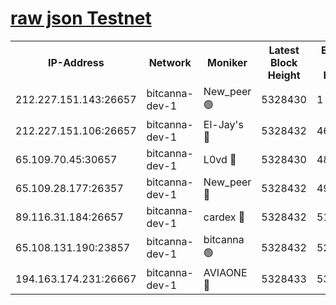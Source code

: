 [raw json Testnet](https://rpc-check.bcat.stavr.tech/bcat/rpc-bcat-result.json)
=


<table><tr><th>IP-Address</th><th>Network</th><th>Moniker</th><th>Latest Block Height</th><th>Earliest Block Height</th><th>Catching Up</th><th>Voting Power</th><th>Scan Time</th></tr><tr><td>212.227.151.143:26657</td><td>bitcanna-dev-1</td><td>New_peer 🟢</td><td>5328430</td><td>1</td><td>False</td><td>0</td><td>2023-12-02T22:13:03.283384685UTC</td></tr><tr><td>212.227.151.106:26657</td><td>bitcanna-dev-1</td><td>El-Jay's 🔴</td><td>5328432</td><td>4670391</td><td>False</td><td>2240570</td><td>2023-12-02T22:13:10.039761883UTC</td></tr><tr><td>65.109.70.45:30657</td><td>bitcanna-dev-1</td><td>L0vd 🔴</td><td>5328430</td><td>4828155</td><td>False</td><td>7920</td><td>2023-12-02T22:13:03.645041147UTC</td></tr><tr><td>65.109.28.177:26357</td><td>bitcanna-dev-1</td><td>New_peer 🔴</td><td>5328432</td><td>4952911</td><td>False</td><td>2237067</td><td>2023-12-02T22:13:10.760932474UTC</td></tr><tr><td>89.116.31.184:26657</td><td>bitcanna-dev-1</td><td>cardex 🔴</td><td>5328432</td><td>5185001</td><td>False</td><td>1</td><td>2023-12-02T22:13:10.371336317UTC</td></tr><tr><td>65.108.131.190:23857</td><td>bitcanna-dev-1</td><td>bitcanna 🟢</td><td>5328432</td><td>5228432</td><td>False</td><td>0</td><td>2023-12-02T22:13:11.135491633UTC</td></tr><tr><td>194.163.174.231:26667</td><td>bitcanna-dev-1</td><td>AVIAONE 🔴</td><td>5328433</td><td>5313941</td><td>False</td><td>1949865</td><td>2023-12-02T22:13:17.560128862UTC</td></tr></table>